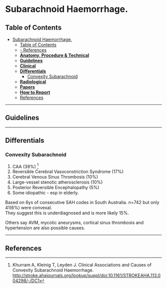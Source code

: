 # Subarachnoid Haemorrhage.

## Table of Contents
- [Subarachnoid Haemorrhage.](#ff_subarachnoid-haemorrhage)
  - [Table of Contents](#table-of-contents)
  - [- References](#--references)
  - [**Anatomy, Procedure & Technical**](#anatomy-procedure--technical)
  - [**Guidelines**](#guidelines)
  - [**Clinical**](#clinical)
  - [**Differentials**](#differentials)
    - [Convexity Subarachnoid](#convexity-subarachnoid)
  - [**Radiological**](#radiological)
  - [**Papers**](#papers)
  - [**How to Report**](#how-to-report)
  - [References](#references)
---

## **Guidelines**

---

## **Differentials**

### Convexity Subarachnoid

1. CAA (39%)  [^Khurram2014]
1. Reversible Cerebral Vasoconstriction Syndrome (17%)  
1. Cerebral Venous Sinus Thrombosis (10%)  
1. Large-vessel stenotic atherosclerosis (10%)  
1. Posterior Reversible Encephalopathy (5%)  
2. Some idiopathic - esp in elderly. 


Based on 6ys of consecutive SAH codes in South Australia. n=742 but only 41(6%) were convexal.  
They suggest this is underdiagnosed and is more likely 15%.

Others say AVM, mycotic aneurysms, cortical sinus thrombosis and hypertension are also possible causes.

---

## References

[^Khurram2014]: Khurram A, Kleinig T, Leyden J. Clinical Associations and Causes of Convexity Subarachnoid Haemorrhage. http://stroke.ahajournals.org/lookup/suppl/doi:10.1161/STROKEAHA.113.004298/-/DC1
